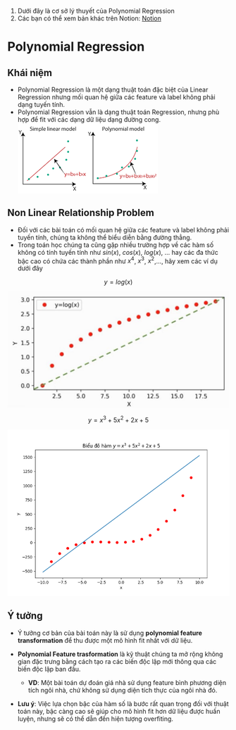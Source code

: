1. Dưới đây là cơ sở lý thuyết của Polynomial Regression
2. Các bạn có thể xem bản khác trên Notion: [Notion](https://www.notion.so/Polynomial-Regression-2228a27a75194ac9b3f739c22591d1f9)
# Polynomial Regression
## Khái niệm
- Polynomial Regression là một dạng thuật toán đặc biệt của Linear Regression nhưng mối quan hệ giữa các feature và label không phải dạng tuyến tính.
- Polynomial Regression vẫn là dạng thuật toán Regression, nhưng phù hợp để fit với các dạng dữ liệu dạng đường cong.
![](/Polynomial_Regression/polynomial.png)

## Non Linear Relationship Problem
- Đối với các bài toán có mối quan hệ giữa các feature và label không phải tuyến tính, chúng ta không thể biểu diễn bằng đường thẳng.
- Trong toán học chúng ta cũng gặp nhiều trường hợp về các hàm số không có tính tuyến tính như $sin(x)$, $cos(x)$, $log(x)$, ... hay các đa thức bậc cao có chứa các thành phần như $x^4$, $x^3$, $x^2$,..., hãy xem các ví dụ dưới đây

$$y = log(x)$$

![](/Polynomial_Regression/log_x.png)

$$ y = x^3 + 5x^2 + 2x + 5$$

![](/Polynomial_Regression/polynomial_vis.png)


## Ý tưởng
-  Ý tưởng cơ bản của bài toán này là sử dụng **polynomial feature transformation** để thu được một mô hình fit nhất với dữ liệu.

- **Polynomial Feature trasformation** là kỹ thuật chúng ta mở rộng không gian đặc trưng bằng cách tạo ra các biến độc lập mới thông qua các biến độc lập ban đầu.
    - **VD**: Một bài toán dự đoán giá nhà sử dụng feature bình phương diện tích ngôi nhà, chứ không sử dụng diện tích thực của ngôi nhà đó.
    

- **Lưu ý**: Việc lựa chọn bậc của hàm số là bước rất quan trọng đối với thuật toán này, bậc càng cao sẽ giúp cho mô hình fit hơn dữ liệu được huấn luyện, nhưng sẽ có thể dẫn đến hiện tượng overfiting.

